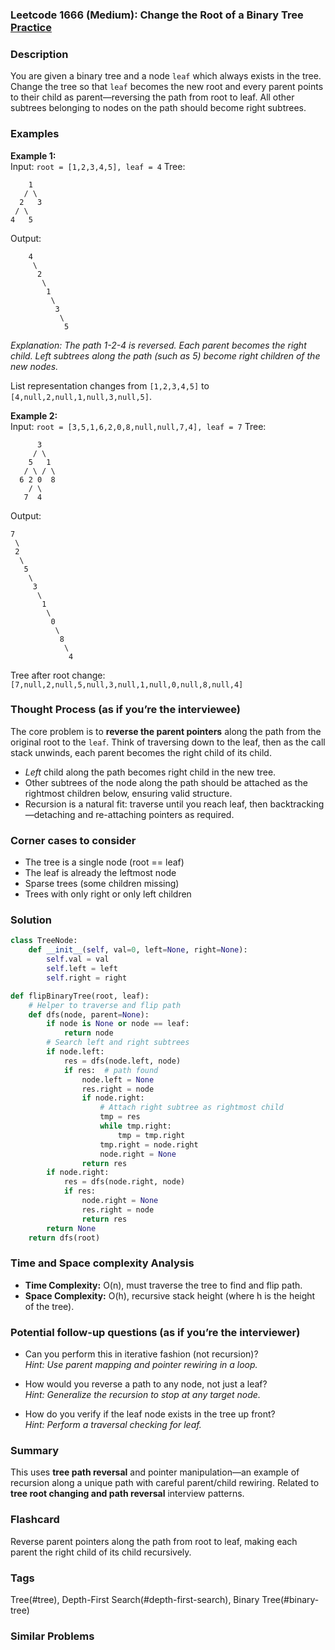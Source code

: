 ### Leetcode 1666 (Medium): Change the Root of a Binary Tree [Practice](https://leetcode.com/problems/change-the-root-of-a-binary-tree)

### Description  
You are given a binary tree and a node `leaf` which always exists in the tree. Change the tree so that `leaf` becomes the new root and every parent points to their child as parent—reversing the path from root to leaf. All other subtrees belonging to nodes on the path should become right subtrees.

### Examples  

**Example 1:**  
Input: `root = [1,2,3,4,5], leaf = 4`
Tree:
```
    1
   / \
  2   3
 / \
4   5
```
Output:
```
    4
     \
      2
       \
        1
         \
          3
           \
            5
```
*Explanation: The path 1-2-4 is reversed. Each parent becomes the right child. Left subtrees along the path (such as 5) become right children of the new nodes.*

List representation changes from `[1,2,3,4,5]` to `[4,null,2,null,1,null,3,null,5]`.

**Example 2:**  
Input: `root = [3,5,1,6,2,0,8,null,null,7,4], leaf = 7`
Tree:
```
      3
     / \
    5   1
   / \ / \
  6 2 0  8
    / \
   7  4
```
Output:
```
7
 \
 2
  \
   5
    \
     3
      \
       1
        \
         0
          \
           8
            \
             4
```

Tree after root change: `[7,null,2,null,5,null,3,null,1,null,0,null,8,null,4]`

### Thought Process (as if you’re the interviewee)  
The core problem is to **reverse the parent pointers** along the path from the original root to the `leaf`. Think of traversing down to the leaf, then as the call stack unwinds, each parent becomes the right child of its child.
- *Left* child along the path becomes right child in the new tree.
- Other subtrees of the node along the path should be attached as the rightmost children below, ensuring valid structure.
- Recursion is a natural fit: traverse until you reach leaf, then backtracking—detaching and re-attaching pointers as required.

### Corner cases to consider  
- The tree is a single node (root == leaf)
- The leaf is already the leftmost node
- Sparse trees (some children missing)
- Trees with only right or only left children

### Solution

```python
class TreeNode:
    def __init__(self, val=0, left=None, right=None):
        self.val = val
        self.left = left
        self.right = right

def flipBinaryTree(root, leaf):
    # Helper to traverse and flip path
    def dfs(node, parent=None):
        if node is None or node == leaf:
            return node
        # Search left and right subtrees
        if node.left:
            res = dfs(node.left, node)
            if res:  # path found
                node.left = None
                res.right = node
                if node.right:
                    # Attach right subtree as rightmost child
                    tmp = res
                    while tmp.right:
                        tmp = tmp.right
                    tmp.right = node.right
                    node.right = None
                return res
        if node.right:
            res = dfs(node.right, node)
            if res:
                node.right = None
                res.right = node
                return res
        return None
    return dfs(root)
```

### Time and Space complexity Analysis  
- **Time Complexity:** O(n), must traverse the tree to find and flip path.
- **Space Complexity:** O(h), recursive stack height (where h is the height of the tree).

### Potential follow-up questions (as if you’re the interviewer)  

- Can you perform this in iterative fashion (not recursion)?  
  *Hint: Use parent mapping and pointer rewiring in a loop.*

- How would you reverse a path to any node, not just a leaf?  
  *Hint: Generalize the recursion to stop at any target node.*

- How do you verify if the leaf node exists in the tree up front?  
  *Hint: Perform a traversal checking for leaf.*

### Summary
This uses **tree path reversal** and pointer manipulation—an example of recursion along a unique path with careful parent/child rewiring. Related to **tree root changing and path reversal** interview patterns.


### Flashcard
Reverse parent pointers along the path from root to leaf, making each parent the right child of its child recursively.

### Tags
Tree(#tree), Depth-First Search(#depth-first-search), Binary Tree(#binary-tree)

### Similar Problems
